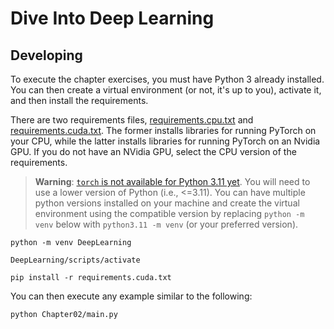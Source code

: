 # Dive Into Deep Learning

## Developing

To execute the chapter exercises, you must have Python 3 already installed.
You can then create a virtual environment (or not, it's up to you), activate it,
and then install the requirements.

There are two requirements files, [requirements.cpu.txt](./requirements.cpu.txt)
and [requirements.cuda.txt](./requirements.cuda.txt).
The former installs libraries for running PyTorch on your CPU,
while the latter installs libraries for running PyTorch on an Nvidia GPU.
If you do not have an NVidia GPU, select the CPU version of the requirements.

> **Warning**: [`torch` is not available for Python 3.11 yet](https://github.com/pytorch/pytorch/issues/110436).
> You will need to use a lower version of Python (i.e., <=3.11).
> You can have multiple python versions installed on your machine
> and create the virtual environment using the compatible version
> by replacing `python -m venv` below with `python3.11 -m venv` (or your preferred version).

```shell
python -m venv DeepLearning

DeepLearning/scripts/activate

pip install -r requirements.cuda.txt
```

You can then execute any example similar to the following:

```shell
python Chapter02/main.py
```
